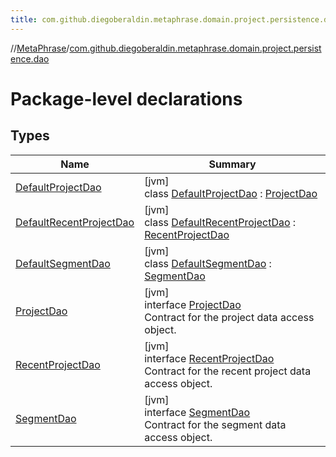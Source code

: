 ```yaml
---
title: com.github.diegoberaldin.metaphrase.domain.project.persistence.dao
---
```

//[MetaPhrase](../../index.html)/[com.github.diegoberaldin.metaphrase.domain.project.persistence.dao](index.html)



# Package-level declarations



## Types


| Name | Summary |
|---|---|
| [DefaultProjectDao](-default-project-dao/index.html) | [jvm]<br>class [DefaultProjectDao](-default-project-dao/index.html) : [ProjectDao](-project-dao/index.html) |
| [DefaultRecentProjectDao](-default-recent-project-dao/index.html) | [jvm]<br>class [DefaultRecentProjectDao](-default-recent-project-dao/index.html) : [RecentProjectDao](-recent-project-dao/index.html) |
| [DefaultSegmentDao](-default-segment-dao/index.html) | [jvm]<br>class [DefaultSegmentDao](-default-segment-dao/index.html) : [SegmentDao](-segment-dao/index.html) |
| [ProjectDao](-project-dao/index.html) | [jvm]<br>interface [ProjectDao](-project-dao/index.html)<br>Contract for the project data access object. |
| [RecentProjectDao](-recent-project-dao/index.html) | [jvm]<br>interface [RecentProjectDao](-recent-project-dao/index.html)<br>Contract for the recent project data access object. |
| [SegmentDao](-segment-dao/index.html) | [jvm]<br>interface [SegmentDao](-segment-dao/index.html)<br>Contract for the segment data access object. |

